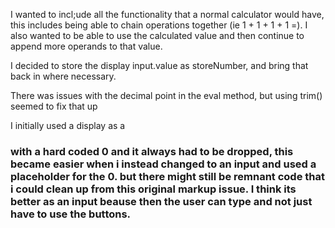 I wanted to incl;ude all the functionality that a normal calculator would have, this includes being able to chain operations together (ie 1 + 1 + 1 + 1 =).
I also wanted to be able to use the calculated value and then continue to append more operands to that value.

I decided to store the display input.value as storeNumber, and bring that back in where necessary.

There was issues with the decimal point in the eval method, but using trim() seemed to fix that up

I initially used a display as a <h3> with a hard coded 0 and it always had to be dropped, this became easier when i instead changed to an input and used a placeholder for the 0. but there might still be remnant code that i could clean up from this original markup issue.
I think its better as an input beause then the user can type and not just have to use the buttons.

